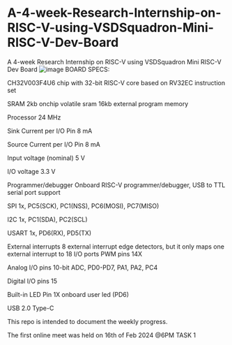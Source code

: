 # A-4-week-Research-Internship-on-RISC-V-using-VSDSquadron-Mini-RISC-V-Dev-Board
A 4-week Research Internship on RISC-V using VSDSquadron Mini RISC-V Dev Board
![image](https://github.com/chethan-bot/A-4-week-Research-Internship-on-RISC-V-using-VSDSquadron-Mini-RISC-V-Dev-Board/assets/159757708/9c75944b-74f8-4b7c-89f2-4c640b2dfaf3)
BOARD SPECS:

CH32V003F4U6 chip with 32-bit RISC-V core based on RV32EC instruction set

SRAM 2kb onchip volatile sram 16kb external program memory

Processor 24 MHz

Sink Current per I/O Pin 8 mA

Source Current per I/O Pin 8 mA

Input voltage (nominal) 5 V

I/O voltage 3.3 V

Programmer/debugger Onboard RISC-V programmer/debugger, USB to TTL serial port support

SPI 1x, PC5(SCK), PC1(NSS), PC6(MOSI), PC7(MISO)

I2C 1x, PC1(SDA), PC2(SCL)

USART 1x, PD6(RX), PD5(TX)

External interrupts 8 external interrupt edge detectors, but it only maps one external interrupt to 18 I/O ports
PWM pins 14X

Analog I/O pins 10-bit ADC, PD0-PD7, PA1, PA2, PC4

Digital I/O pins 15

Built-in LED Pin 1X onboard user led (PD6)

USB 2.0 Type-C

This repo is intended to document the weekly progress.

The first online meet was held on 16th of Feb 2024 @6PM
TASK 1
